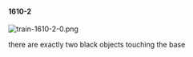 #### 1610-2
![train-1610-2-0.png](https://github.com/lil-lab/nlvr/raw/master/nlvr/train/images/7/train-1610-2-0.png "train-1610-2-0.png")

there are exactly two black objects touching the base